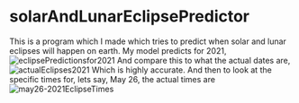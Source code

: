 # solarAndLunarEclipsePredictor

This is a program which I made which tries to predict when solar and lunar eclipses will happen on earth. My model predicts for 2021, ![eclipsePredictionsfor2021](https://user-images.githubusercontent.com/37377528/120106536-4fb5c880-c12b-11eb-8651-eee1b385a260.png)
And compare this to what the actual dates are,
![actualEclipses2021](https://user-images.githubusercontent.com/37377528/120106565-7b38b300-c12b-11eb-8ca0-3bb82728881f.png)
Which is highly accurate. And then to look at the specific times for, lets say, May 26, the actual times are 
![may26-2021EclipseTimes](https://user-images.githubusercontent.com/37377528/120106615-cb177a00-c12b-11eb-8eee-521c8a0482eb.png)

